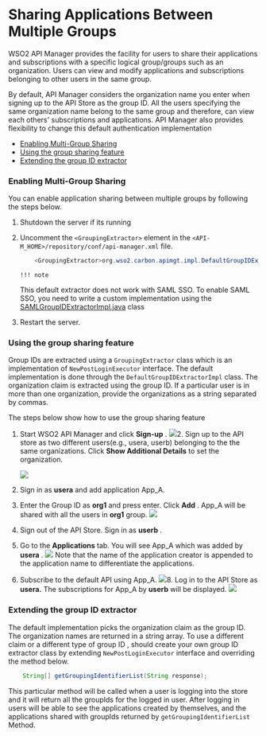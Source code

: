 # Sharing Applications Between Multiple Groups

WSO2 API Manager provides the facility for users to share their applications and subscriptions with a specific logical group/groups such as an organization. Users can view and modify applications and subscriptions belonging to other users in the same group.

By default, API Manager considers the organization name you enter when signing up to the API Store as the group ID. All the users specifying the same organization name belong to the same group and therefore, can view each others' subscriptions and applications. API Manager also provides flexibility to change this default authentication implementation

-   [Enabling Multi-Group Sharing](#SharingApplicationsBetweenMultipleGroups-EnablingMulti-GroupSharing)
-   [Using the group sharing feature](#SharingApplicationsBetweenMultipleGroups-Usingthegroupsharingfeature)
-   [Extending the group ID extractor](#SharingApplicationsBetweenMultipleGroups-ExtendingthegroupIDextractor)

### Enabling Multi-Group Sharing

You can enable application sharing between multiple groups by following the steps below.

1.  Shutdown the server if its running
2.  Uncomment the `<GroupingExtractor>` element in the `<API-M_HOME>/repository/conf/api-manager.xml` file.

    ``` java
        <GroupingExtractor>org.wso2.carbon.apimgt.impl.DefaultGroupIDExtractorImpl</GroupingExtractor>
    ```

        !!! note
    This default extractor does not work with SAML SSO. To enable SAML SSO, you need to write a custom implementation using the [SAMLGroupIDExtractorImpl.java](https://github.com/sambaheerathan/carbon-apimgt/blob/multiGrpId/components/apimgt/org.wso2.carbon.apimgt.impl/src/main/java/org/wso2/carbon/apimgt/impl/SAMLGroupIDExtractorImpl.java) class


3.  Restart the server.

### Using the group sharing feature

Group IDs are extracted using a `GroupingExtractor` class which is an implementation of `NewPostLoginExecutor` interface. The default implementation is done through the `DefaultGroupIDExtractorImpl` class. The organization claim is extracted using the group ID. If a particular user is in more than one organization, provide the organizations as a string separated by commas.

The steps below show how to use the group sharing feature

1.  Start WSO2 API Manager and click **Sign-up** .
    ![](attachments/103333711/103333712.png)2.  Sign up to the API store as two different users(e.g., usera, userb) belonging to the the same organizations. Click **Show Additional Details** to set the organization.

    ![](attachments/103333711/103333713.png)
3.  Sign in as **usera** and add application App\_A.

4.  Enter the Group ID as **org1** and press enter. Click **Add** . App\_A will be shared with all the users in **org1** group.
    ![](attachments/103333711/103333714.png)
5.  Sign out of the API Store. Sign in as **userb** .
6.  Go to the **Applications** tab. You will see App\_A which was added by **usera** .
    ![](attachments/103333711/103333715.png)    Note that the name of the application creator is appended to the application name to differentiate the applications.
7.  Subscribe to the default API using App\_A.
    ![](attachments/103333711/103333716.png)8.  Log in to the API Store as **usera.** The subscriptions for App\_A by **userb** will be displayed.
    ![](attachments/103333711/103333717.png)
### Extending the group ID extractor

The default implementation picks the organization claim as the group ID. The organization names are returned in a string array. To use a different claim or a different type of group ID , should create your own group ID extractor class by extending `NewPostLoginExecutor` interface and overriding the method below.

``` java
    String[] getGroupingIdentifierList(String response);
```

This particular method will be called when a user is logging into the store and it will return all the groupIds for the logged in user. After logging in users will be able to see the applications created by themselves, and the applications shared with groupIds returned by `getGroupingIdentifierList` Method.
